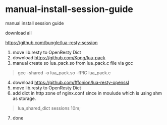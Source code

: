 # manual-install-session-guide
manual install session guide

download all 

https://github.com/bungle/lua-resty-session

1. move lib.resty to OpenResty Dict
2. download https://github.com/Kong/lua-pack
3. manual create so lua_pack.so from lua_pack.c file via gcc
> gcc -shared -o lua_pack.so -fPIC lua_pack.c

4. download https://github.com/fffonion/lua-resty-openssl
5. move lib.resty to OpenResty Dict
6. add dict in http zone of nginx.conf since in moulude which is using shm as storage. 
> lua_shared_dict sessions 10m;
7. done
